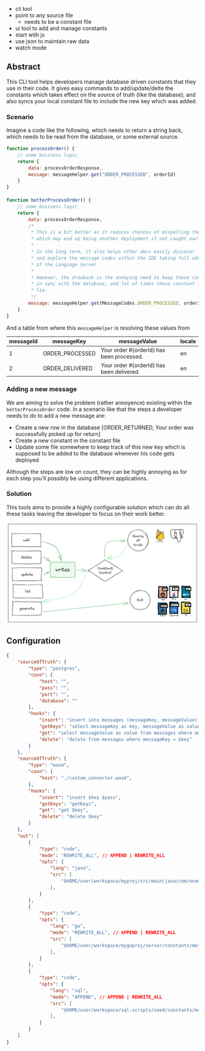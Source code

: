 - cli tool
- point to any source file 
    - needs to be a constant file
- ui tool to add and manage constants
- start with js
- use json to maintain raw data
- watch mode

## Abstract

This CLI tool helps developers manage database driven constants that they use in their code. It gives easy commands to add/update/delte the constants which takes effect on the source of truth (like the database); and also syncs your local constant file to include the new key which was added.

### Scenario

Imagine a code like the following, which needs to return a string back, which needs to be read from the database, or some external source.


```javascript
function processOrder() {
    // some business logic
    return {
        data: processOrderResponse,
        message: messageHelper.get("ORDER_PROCESSED", orderId)
    }
}

function betterProcessOrder() {
    // some business logic
    return {
        data: processOrderResponse,
        /* 
         * This is a bit better as it reduces chances of mispelling the key 
         * which may end up being another deployment if not caught early on
         *
         * In the long term, it also helps other devs easily discover 
         * and explore the message codes within the IDE taking full advantage 
         * of the Language Server
         * 
         * However, the drawback is the annoying need to keep these constant files
         * in sync with the database, and lot of times these constant files may
         * lie.
         */
        message: messageHelper.get(MessageCodes.ORDER_PROCESSED, orderId)
    }
}
```


And a table from where this `messageHelper` is resolving these values from

| messageId | messageKey      | messageValue                              | locale |
|-----------|-----------------|-------------------------------------------|--------|
| 1         | ORDER_PROCESSED | Your order #{orderId} has been processed. | en     |
| 2         | ORDER_DELIVERED | Your order #{orderId} has been delivered. | en     |

### Adding a new message

We are aiming to solve the problem (rather annoyence) existing within the `betterProcessOrder` code.
In a scenario like that the steps a developer needs to do to add a new message are:

- Create a new row in the database [ORDER_RETURNED, Your order was successfully picked up for return]
- Create a new constant in the constant file 
- Update some file somewhere to keep track of this new key which is supposed to be added to the database whenever his code gets deployed 

Although the steps are low on count, they can be highly annoying as for each step you'll possibly be using different applications.

### Solution

This tools aims to provide a highly configurable solution which can do all these tasks leaving the developer to focus on their work better. 

![Rough Architecture](docs/images/Untitled-2023-06-11-1310.png)



## Configuration

```json
{
    "sourceOfTruth": {
        "type": "postgres",
        "conn": {
            "host": "",
            "pass": "",
            "port": "",
            "database": ""
        },
        "hooks": {
            "insert": "insert into messages (messageKey, messageValue) values ($key, $value)", 
            "getKeys": "select messageKey as key, messageValue as value from messages",
            "get": "select messageValue as value from messages where messageKey = $key",
            "delete": "delete from messages where messageKey = $key"
        }
    },
    "sourceOfTruth": {
        "type": "wasm",
        "conn": {
            "host": "./custom_connector.wasm",
        },
        "hooks": {
            "insert": "insert $key $pass", 
            "getKeys": "getKeys",
            "get": "get $key",
            "delete": "delete $key"
        }
    },
    "out": [
        {
            "type": "code",
            "mode": "REWRITE_ALL", // APPEND | REWRITE_ALL
            "opts": {
                "lang": "java",
                "src": [
                    "$HOME/user/workspace/myproj/src/main/java/com/example/myapp/constants/MessageCodes.java",
                ],
            }
        },
        {
            "type": "code",
            "opts": {
                "lang": "go",
                "mode": "REWRITE_ALL", // APPEND | REWRITE_ALL
                "src": [
                    "$HOME/user/workspace/mygoproj/server/constants/messageCodes.go",
                ],
            }
        },
        {
            "type": "code",
            "opts": {
                "lang": "sql",
                "mode": "APPEND", // APPEND | REWRITE_ALL
                "src": [
                    "$HOME/user/workspace/sql-scripts/seed/constants/message-codes.sql",
                ],
            }
        }
    ]
}
```


